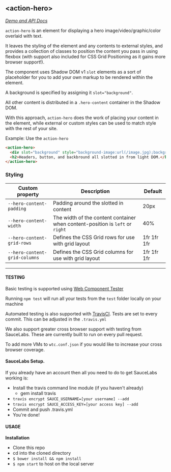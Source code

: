 ## &lt;action-hero&gt;

*[Demo and API Docs](https://gh.corp.bitshelter.com/pages/Components/action-hero)*

`action-hero` is an element for displaying a hero image/video/graphic/color overlaid with text.

It leaves the styling of the element and any contents to external
styles, and provides a collection of classes to position the content you
pass in using flexbox (with support also included for CSS Grid Positioning as
it gains more browser support!).

The component uses Shadow DOM v1 `slot` elements as a sort of placeholder for you
to add your own markup to be rendered within the element.

A background is specified by assigning it `slot="background"`.

All other content is distributed in a `.hero-content` container in the Shadow DOM.

With this approach, `action-hero` does the work of placing your content in the element,
while external or custom styles can be used to match style with the rest of your site.

Example: Use the `action-hero`
```html
<action-hero>
  <div slot="background" style="background-image:url(/image.jpg);background-size:cover;"></div>
  <h2>Headers, button, and backbround all slotted in from light DOM.</h2>
</action-hero>
```

### Styling

Custom property                  | Description                            | Default
---------------------------------|----------------------------------------|--------------------
`--hero-content-padding`     | Padding around the slotted in content                   | 20px
`--hero-content-width`    | The width of the content container when content-position is `left` or `right`                  | 40%
`--hero-content-grid-rows`    | Defines the CSS Grid rows for use with grid layout                  | 1fr 1fr 1fr
`--hero-content-grid-columns`    | Defines the CSS Grid columns for use with grid layout                  | 1fr 1fr 1fr

---

#### TESTING

Basic testing is supported using [Web Component Tester](https://github.com/Polymer/web-component-tester)

Running `npm test` will run all your tests from the `test` folder locally on your machine

Automated testing is also supported with [TravisCI](https://travis-ci.org/getting_started). Tests are set to every commit.
This can be adjusted in the `.travis.yml`

We also support greater cross browser support with testing from SauceLabs. These are currently built to run on
every pull request.

To add more VMs to `wtc.conf.json` if you would like to increase your cross browser coverage.

#### SauceLabs Setup.
If you already have an account then all you need to do to get SauceLabs working is:
- Install the travis command line module (if you haven't already)
    - gem install travis
- `travis encrypt SAUCE_USERNAME=[your username] --add`
- `travis encrypt SAUCE_ACCESS_KEY=[your access key] --add`
- Commit and push .travis.yml
- You're done!

#### USAGE

**Installation**

  - Clone this repo
  - cd into the cloned directory
  - `$ bower install && npm install`
  - `$ npm start` to host on the local server